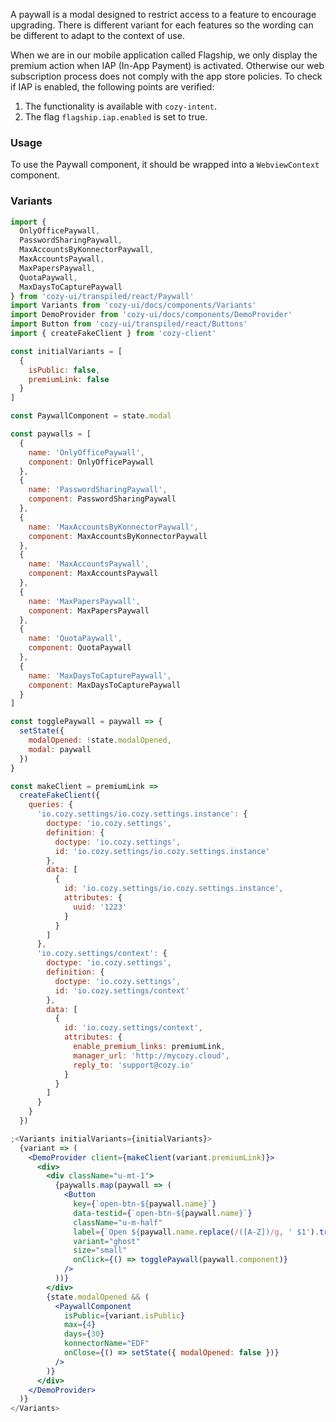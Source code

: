 A paywall is a modal designed to restrict access to a feature to encourage upgrading.
There is different variant for each features so the wording can be different to adapt to the context of use.

When we are in our mobile application called Flagship, we only display the premium action when IAP (In-App Payment) is activated.
Otherwise our web subscription process does not comply with the app store policies.
To check if IAP is enabled, the following points are verified:

1. The functionality is available with `cozy-intent`.
2. The flag `flagship.iap.enabled` is set to true.

### Usage

To use the Paywall component, it should be wrapped into a `WebviewContext` component.

### Variants

```jsx
import {
  OnlyOfficePaywall,
  PasswordSharingPaywall,
  MaxAccountsByKonnectorPaywall,
  MaxAccountsPaywall,
  MaxPapersPaywall,
  QuotaPaywall,
  MaxDaysToCapturePaywall
} from 'cozy-ui/transpiled/react/Paywall'
import Variants from 'cozy-ui/docs/components/Variants'
import DemoProvider from 'cozy-ui/docs/components/DemoProvider'
import Button from 'cozy-ui/transpiled/react/Buttons'
import { createFakeClient } from 'cozy-client'

const initialVariants = [
  {
    isPublic: false,
    premiumLink: false
  }
]

const PaywallComponent = state.modal

const paywalls = [
  {
    name: 'OnlyOfficePaywall',
    component: OnlyOfficePaywall
  },
  {
    name: 'PasswordSharingPaywall',
    component: PasswordSharingPaywall
  },
  {
    name: 'MaxAccountsByKonnectorPaywall',
    component: MaxAccountsByKonnectorPaywall
  },
  {
    name: 'MaxAccountsPaywall',
    component: MaxAccountsPaywall
  },
  {
    name: 'MaxPapersPaywall',
    component: MaxPapersPaywall
  },
  {
    name: 'QuotaPaywall',
    component: QuotaPaywall
  },
  {
    name: 'MaxDaysToCapturePaywall',
    component: MaxDaysToCapturePaywall
  }
]

const togglePaywall = paywall => {
  setState({
    modalOpened: !state.modalOpened,
    modal: paywall
  })
}

const makeClient = premiumLink =>
  createFakeClient({
    queries: {
      'io.cozy.settings/io.cozy.settings.instance': {
        doctype: 'io.cozy.settings',
        definition: {
          doctype: 'io.cozy.settings',
          id: 'io.cozy.settings/io.cozy.settings.instance'
        },
        data: [
          {
            id: 'io.cozy.settings/io.cozy.settings.instance',
            attributes: {
              uuid: '1223'
            }
          }
        ]
      },
      'io.cozy.settings/context': {
        doctype: 'io.cozy.settings',
        definition: {
          doctype: 'io.cozy.settings',
          id: 'io.cozy.settings/context'
        },
        data: [
          {
            id: 'io.cozy.settings/context',
            attributes: {
              enable_premium_links: premiumLink,
              manager_url: 'http://mycozy.cloud',
              reply_to: 'support@cozy.io'
            }
          }
        ]
      }
    }
  })

;<Variants initialVariants={initialVariants}>
  {variant => (
    <DemoProvider client={makeClient(variant.premiumLink)}>
      <div>
        <div className="u-mt-1">
          {paywalls.map(paywall => (
            <Button
              key={`open-btn-${paywall.name}`}
              data-testid={`open-btn-${paywall.name}`}
              className="u-m-half"
              label={`Open ${paywall.name.replace(/([A-Z])/g, ' $1').trim()}`}
              variant="ghost"
              size="small"
              onClick={() => togglePaywall(paywall.component)}
            />
          ))}
        </div>
        {state.modalOpened && (
          <PaywallComponent
            isPublic={variant.isPublic}
            max={4}
            days={30}
            konnectorName="EDF"
            onClose={() => setState({ modalOpened: false })}
          />
        )}
      </div>
    </DemoProvider>
  )}
</Variants>
```
